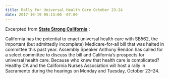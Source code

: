 ```yaml
---
title: Rally for Universal Health Care October 23-24
date: 2017-10-19 05:13:00 -07:00
---
```


Excerpted from [**State Strong California**](https://www.facebook.com/CAStateStrong/) :

California has the potential to enact universal health care with SB562, the important (but admittedly incomplete) Medicare-for-all bill that was halted in committee this past year. Assembly Speaker Anthony Rendon has called for a select committee to discuss the bill and California’s prospects for universal health care. Because who knew that health care is complicated? Healthy CA and the California Nurses Association will host a rally in Sacramento during the hearings on Monday and Tuesday, October 23–24.
